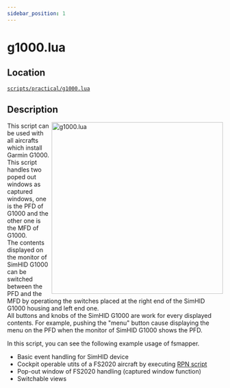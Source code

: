 ```yaml
---
sidebar_position: 1
---
```


# g1000.lua

## Location
[```scripts/practical/g1000.lua```](https://github.com/opiopan/fsmapper/blob/main/samples/practical/g1000.lua)

## Description
<img alt="g1000.lua" src="https://raw.githubusercontent.com/wiki/opiopan/simhid-g1000/images/g1000.jpg" width="400" align="right"/>

This script can be used with all aircrafts which install Garmin G1000.<br/>
This script handles two poped out windows as captured windows, one is the PFD of G1000 and the other one is the MFD of G1000. <br/> 
The contents displayed on the monitor of SimHID G1000 can be switched between the PFD and the MFD by operationg the switches placed at the right end of the SimHID G1000 housing and left end one.<br/>
All buttons and knobs of the SimHID G1000 are work for every displayed contents. For example, pushing the "menu" button cause displaying the menu on the PFD when the monitor of SimHID G1000 shows the PFD.

In this script, you can see the following example usage of fsmapper.
- Basic event handling for SimHID device
- Cockpit operable utits of a FS2020 aircraft by executing [RPN script](https://docs.flightsimulator.com/html/Additional_Information/Reverse_Polish_Notation.htm)
- Pop-out window of FS2020 handling (captured window function)
- Switchable views
